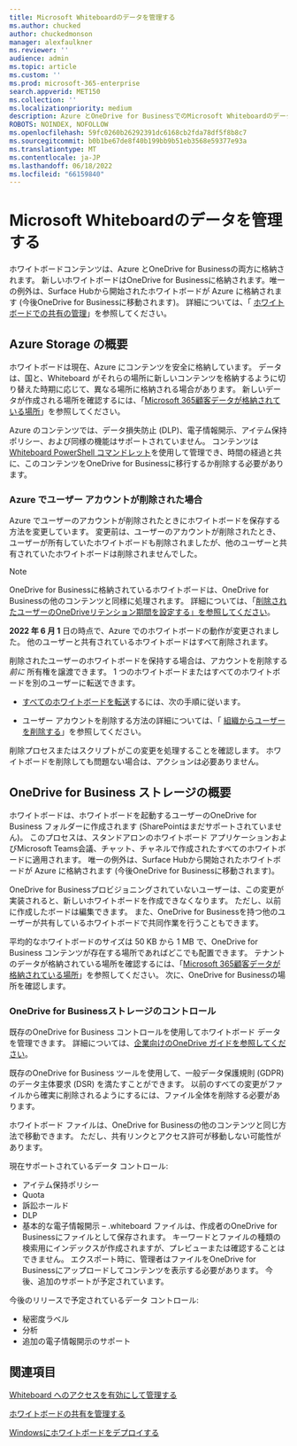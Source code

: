 ```yaml
---
title: Microsoft Whiteboardのデータを管理する
ms.author: chucked
author: chuckedmonson
manager: alexfaulkner
ms.reviewer: ''
audience: admin
ms.topic: article
ms.custom: ''
ms.prod: microsoft-365-enterprise
search.appverid: MET150
ms.collection: ''
ms.localizationpriority: medium
description: Azure とOneDrive for BusinessでのMicrosoft Whiteboardのデータリテンション期間について説明します。
ROBOTS: NOINDEX, NOFOLLOW
ms.openlocfilehash: 59fc0260b26292391dc6168cb2fda78df5f8b8c7
ms.sourcegitcommit: b0b1be67de8f40b199bb9b51eb3568e59377e93a
ms.translationtype: MT
ms.contentlocale: ja-JP
ms.lasthandoff: 06/18/2022
ms.locfileid: "66159840"
---
```

# <a name="manage-data-for-microsoft-whiteboard"></a>Microsoft Whiteboardのデータを管理する

ホワイトボードコンテンツは、Azure とOneDrive for Businessの両方に格納されます。 新しいホワイトボードはOneDrive for Businessに格納されます。唯一の例外は、Surface Hubから開始されたホワイトボードが Azure に格納されます (今後OneDrive for Businessに移動されます)。 詳細については、「 [ホワイトボードでの共有の管理](manage-sharing-organizations.md)」を参照してください。

## <a name="azure-storage-overview"></a>Azure Storage の概要

ホワイトボードは現在、Azure にコンテンツを安全に格納しています。 データは、国と、Whiteboard がそれらの場所に新しいコンテンツを格納するように切り替えた時期に応じて、異なる場所に格納される場合があります。 新しいデータが作成される場所を確認するには、「[Microsoft 365顧客データが格納されている場所](/microsoft-365/enterprise/o365-data-locations)」を参照してください。 

Azure のコンテンツでは、データ損失防止 (DLP)、電子情報開示、アイテム保持ポリシー、および同様の機能はサポートされていません。 コンテンツは [Whiteboard PowerShell コマンドレット](/powershell/module/whiteboard/)を使用して管理でき、時間の経過と共に、このコンテンツをOneDrive for Businessに移行するか削除する必要があります。

### <a name="if-a-user-account-is-deleted-in-azure"></a>Azure でユーザー アカウントが削除された場合

Azure でユーザーのアカウントが削除されたときにホワイトボードを保存する方法を変更しています。 変更前は、ユーザーのアカウントが削除されたとき、ユーザーが所有していたホワイトボードも削除されましたが、他のユーザーと共有されていたホワイトボードは削除されませんでした。

>[!NOTE]
> OneDrive for Businessに格納されているホワイトボードは、OneDrive for Businessの他のコンテンツと同様に処理されます。 詳細については、「[削除されたユーザーのOneDriveリテンション期間を設定する」を参照してください](/onedrive/set-retention)。

**2022 年 6 月 1** 日の時点で、Azure でのホワイトボードの動作が変更されました。 他のユーザーと共有されているホワイトボードはすべて削除されます。

削除されたユーザーのホワイトボードを保持する場合は、アカウントを削除する *前に* 所有権を譲渡できます。 1 つのホワイトボードまたはすべてのホワイトボードを別のユーザーに転送できます。 

- [すべてのホワイトボードを転送](/powershell/module/whiteboard/invoke-transferallwhiteboards)するには、次の手順に従います。

- ユーザー アカウントを削除する方法の詳細については、「 [組織からユーザーを削除する](/microsoft-365/admin/add-users/delete-a-user)」を参照してください。

削除プロセスまたはスクリプトがこの変更を処理することを確認します。 ホワイトボードを削除しても問題ない場合は、アクションは必要ありません。 

## <a name="onedrive-for-business-storage-overview"></a>OneDrive for Business ストレージの概要

ホワイトボードは、ホワイトボードを起動するユーザーのOneDrive for Business フォルダーに作成されます (SharePointはまだサポートされていません)。 このプロセスは、スタンドアロンのホワイトボード アプリケーションおよびMicrosoft Teams会議、チャット、チャネルで作成されたすべてのホワイトボードに適用されます。 唯一の例外は、Surface Hubから開始されたホワイトボードが Azure に格納されます (今後OneDrive for Businessに移動されます)。

OneDrive for Businessプロビジョニングされていないユーザーは、この変更が実装されると、新しいホワイトボードを作成できなくなります。 ただし、以前に作成したボードは編集できます。 また、OneDrive for Businessを持つ他のユーザーが共有しているホワイトボードで共同作業を行うこともできます。

平均的なホワイトボードのサイズは 50 KB から 1 MB で、OneDrive for Business コンテンツが存在する場所であればどこでも配置できます。 テナントのデータが格納されている場所を確認するには、「[Microsoft 365顧客データが格納されている場所](/microsoft-365/enterprise/o365-data-locations)」を参照してください。 次に、OneDrive for Businessの場所を確認します。

### <a name="controls-for-onedrive-for-business-storage"></a>OneDrive for Businessストレージのコントロール 

既存のOneDrive for Business コントロールを使用してホワイトボード データを管理できます。 詳細については、[企業向けのOneDrive ガイドを参照してください](/onedrive/plan-onedrive-enterprise)。

既存のOneDrive for Business ツールを使用して、一般データ保護規則 (GDPR) のデータ主体要求 (DSR) を満たすことができます。 以前のすべての変更がファイルから確実に削除されるようにするには、ファイル全体を削除する必要があります。

ホワイトボード ファイルは、OneDrive for Businessの他のコンテンツと同じ方法で移動できます。 ただし、共有リンクとアクセス許可が移動しない可能性があります。

現在サポートされているデータ コントロール:

- アイテム保持ポリシー
- Quota
- 訴訟ホールド
- DLP
- 基本的な電子情報開示 – .whiteboard ファイルは、作成者のOneDrive for Businessにファイルとして保存されます。 キーワードとファイルの種類の検索用にインデックスが作成されますが、プレビューまたは確認することはできません。 エクスポート時に、管理者はファイルをOneDrive for Businessにアップロードしてコンテンツを表示する必要があります。 今後、追加のサポートが予定されています。

今後のリリースで予定されているデータ コントロール:

- 秘密度ラベル
- 分析
- 追加の電子情報開示のサポート

## <a name="see-also"></a>関連項目

[Whiteboard へのアクセスを有効にして管理する](enable-whiteboard-access-organizations.md)

[ホワイトボードの共有を管理する](manage-sharing-organizations.md)

[Windowsにホワイトボードをデプロイする](deploy-on-windows-organizations.md)


